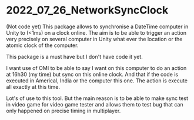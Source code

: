 # 2022_07_26_NetworkSyncClock
(Not code yet) This package allows to synchronise a DateTime computer in Unity to (&lt;1ms) on a clock online. The aim is to be able to trigger an action very precisely on several computer in Unity what ever the location or the atomic clock of the computer.


This package is a must have but I don't have code it yet.

I want use of OMI to be able to say I want on this computer to do an action at 16h30 (my time) but sync on this online clock.
And that if the code is executed in Americal, India or the computer this one. The action is execute all exactly at this time.

Lot's of use to this tool. 
But the main reason is to be able to make sync test in video game for video game tester and allows them to test bug that can only happened on precise timing in multiplayer.

